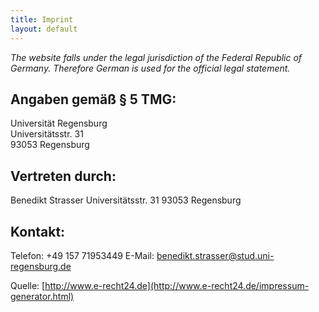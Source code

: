 ```yaml
---
title: Imprint
layout: default
---
```


*The website falls under the legal jurisdiction of the Federal Republic of Germany. Therefore German is used for the official legal statement.*

## Angaben gemäß § 5 TMG:

Universität Regensburg  
Universitätsstr. 31  
93053 Regensburg

## Vertreten durch:

Benedikt Strasser
Universitätsstr. 31
93053 Regensburg

## Kontakt:

Telefon: +49 157 71953449
E-Mail:  benedikt.strasser@stud.uni-regensburg.de

Quelle: [http://www.e-recht24.de](http://www.e-recht24.de/impressum-generator.html)
